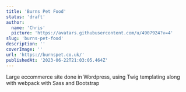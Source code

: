 ```yaml
---
title: 'Burns Pet Food'
status: 'draft'
author:
  name: 'Chris'
  picture: 'https://avatars.githubusercontent.com/u/4907924?v=4'
slug: 'burns-pet-food'
description: ''
coverImage: ''
url: 'https://burnspet.co.uk/'
publishedAt: '2023-06-22T21:03:05.464Z'
---
```


Large eccommerce site done in Wordpress, using Twig templating along with webpack with Sass and Bootstrap

